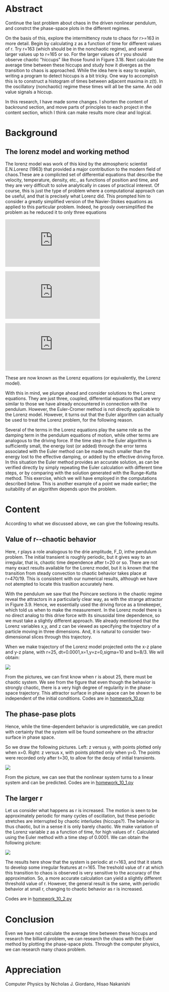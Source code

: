 # Abstract
Continue the last problem about chaos in the driven nonlinear pendulum, and constrct the phase-space plots in the different regimes.

On the basis of this, explore the intermittency route to chaos for r>=163 in more detail. Begin by calculating z as a function of time for different values of r. Try r=163 (which should be in the nonchaotic regime), and several larger values up to r=165 or so. For the larger values of r you should observe chaotic "hiccups" like those found in Figure 3.18. Next calculate the average time between these hiccups and study how it diverges as the transition to chaos is approached. While the idea here is easy to explain, writing a program to detect hiccups is a bit tricky. One way to accomplish this is to construct a histogram of times between adjacent maxima in z(t). In the oscillatory (nonchaotic) regime these times will all be the same. An odd value signals a hiccup.

In this research, I have made some changes. I shorten the content of backround section, and move parts of principles to each project in the content section, which I think can make results more clear and logical.
# Background
## The lorenz model and working method
The lorenz model was work of this kind by the atmospheric scientist E.N.Lorenz (1963) that provided a major contribution to the modern field of chaos.These are a complicted set of differential equations that describe the velocity, temperature, density, etc., as functions of position and time, and they are very difficult to solve analytically in cases of practical interest. Of course, this is just the type of problem where a computational approach can be useful, and that is precisely what Lorenz did. This prompted him to consider a greatly simplified version of the Navier-Stokes equations as applied to this particular problem. Indeed, he grossly oversimplified the problem as he reduced it to only three equations

![](http://latex.codecogs.com/gif.latex?%5Cfrac%7Bdx%7D%7Bdt%7D%20%3D%20%5Csigma%20%28y-x%29)

![](http://latex.codecogs.com/gif.latex?%5Cfrac%7Bdy%7D%7Bdt%7D%20%3D%20-xz&plus;rx-y)

![](http://latex.codecogs.com/gif.latex?%5Cfrac%7Bdz%7D%7Bdt%7D%20%3D%20xy-bz)

These are now known as the Lorenz equations (or equivalently, the Lorenz model).

With this in mind, we plunge ahead and consider solutions to the Lorenz equations. They are just three, coupled, differential equations that are very similar to those we have already encountered in connection with the pendulum. However, the Euler-Cromer method is not directly applicable to the Lorenz model. However, it turns out that the Euler algorithm can actually be used to treat the Lorenz problem, for the following reason.

Several of the terms in the Lorenz equations play the same role as the damping term in the pendulum equations of motion, while other terms are analogous to the driving force. If the time step in the Euler algorithm is sufficiently small, the energy lost (or added) through the error terms associated with the Euler method can be made much smaller than the energy lost to the effective damping, or added by the effective driving force. In this situation the Euler method provides an accurate solution, as can be verified directly by simply repeating the Euler calculation with different time steps, or by comparing with the solution generated with the Runge-Kutta method. This exercise, which we will have employed in the computations described below. This is another example of a point we made earlier; the suitability of an algorithm depends upon the problem.

# Content
According to what we discussed above, we can give the following results.
## Value of r--chaotic behavior
Here, r plays a role analogous to the drie amplitude, F_D, inthe pendulum problem. The initial transient is roughly periodic, but it gives way to an irregular, that is, chaotic time dependence after t=20 or so. There are not many exact results available for the Lorenz model, but it is known that the transition from steady convection to chaotic behavior takes place at r=470/19. This is consistent with our numerical results, although we have not atempted to locate this trasition accurately here. 

With the pendulum we saw that the Poincare sections in the chaotic regime reveal the attractors in a particularly clear way, as with the strange attractor in Figure 3.9. Hence, we essentially used the driving force as a timekeeper, which told us when to make the measurement. In the Lorenz model there is no direct analog to this drive force with its sinusoidal time dependence, so we must take a slightly different approach. We already mentioned that the Lorenz variables x,y, and z can be viewed as specifying the trajectory of a particle moving in three dimensions. And, it is natural to consider two-dimensional slices through this trajectory.

When we make trajectory of the Lorenz model projected onto the x-z plane and y-z plane, with r=25, dt=0.0001,x=1,y=z=0,sigma=10 and b=8/3. We will obtain:

![](https://github.com/Nucleus2014/computationalphysics_N2014301020131/blob/master/homework_10/homework_10.png)

From the pictures, we can first know when r is about 25, there must be chaotic system. We see from the figure that even though the behavior is strongly chaotic, there is a very high degree of regularity in the phase-space trajectory. This attractor surface in phase space can be shown to be independent of the initial conditions. Codes are in [homework_10.py](https://github.com/Nucleus2014/computationalphysics_N2014301020131/blob/master/homework_10/homework_10.py)
## The phase-pase plots
Hence, while the time-dependent behavior is unpredictable, we can predict with certainty that the system will be found somewhere on the attractor surface in phase space.

So we draw the following pictures. Left: z versus y, with points plotted only when x=0. Right: z versus x, with points plotted only when y=0. The points were recorded only after t=30, to allow for the decay of initial transients.

![](https://github.com/Nucleus2014/computationalphysics_N2014301020131/blob/master/homework_10/homework_10_1.png)


From the picture, we can see that the nonlinear system turns to a linear system and can be predicted. Codes are in [homework_10_1.py](https://github.com/Nucleus2014/computationalphysics_N2014301020131/blob/master/homework_10/homework_10_1.py)

## The larger r
Let us consider what happens as r is increased. The motion is seen to be approximately periodic for many cycles of oscillation, but these periodic stretches are interrupted by chaotic interludes (hiccups?). The behavior is thus chaotic, but in a sense it is only barely chaotic. We make variation of the Lorenz variable z as a function of time, for high values of r. Calculated using the Euler method with a time step of 0.0001. We can obtain the following picture:

![](https://github.com/Nucleus2014/computationalphysics_N2014301020131/blob/master/homework_10/homework_10_2.png)

The results here show that the system is periodic at r=163, and that it starts to develop some irregular features at r=165. The treshold value of r at which this transition to chaos is observed is very sensitive to the accuracy of the approximation. So, a more accurate calculation can yield a slightly different threshold value of r. However, the general result is the same, with periodic behavior at small r, changing to chaotic behavior as r is increased.

Codes are in [homework_10_2.py](https://github.com/Nucleus2014/computationalphysics_N2014301020131/blob/master/homework_10/homework_10_2.py)

# Conclusion
Even we have not calculate the average time between these hiccups and research the billiard problem, we can research the chaos with the Euler method by plotting the phase-space plots. Through the computer physics, we can research many chaos problem.

# Appreciation
Computer Physics by Nicholas J. Giordano, Hisao Nakanishi
